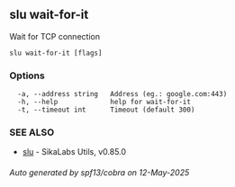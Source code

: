## slu wait-for-it

Wait for TCP connection

```
slu wait-for-it [flags]
```

### Options

```
  -a, --address string   Address (eg.: google.com:443)
  -h, --help             help for wait-for-it
  -t, --timeout int      Timeout (default 300)
```

### SEE ALSO

* [slu](slu.md)	 - SikaLabs Utils, v0.85.0

###### Auto generated by spf13/cobra on 12-May-2025
